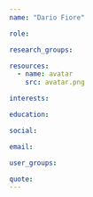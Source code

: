 ```yaml
---
name: "Dario Fiore"

role:

research_groups:

resources:
  - name: avatar
    src: avatar.png

interests:

education:

social:

email:

user_groups:

quote:
---
```

